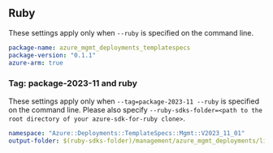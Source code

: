 ## Ruby

These settings apply only when `--ruby` is specified on the command line.

```yaml
package-name: azure_mgmt_deployments_templatespecs
package-version: "0.1.1"
azure-arm: true
```

### Tag: package-2023-11 and ruby

These settings apply only when `--tag=package-2023-11 --ruby` is specified on the command line.
Please also specify `--ruby-sdks-folder=<path to the root directory of your azure-sdk-for-ruby clone>`.

```yaml $(tag) == 'package-2023-11' && $(ruby)
namespace: "Azure::Deployments::TemplateSpecs::Mgmt::V2023_11_01"
output-folder: $(ruby-sdks-folder)/management/azure_mgmt_deployments/lib
```